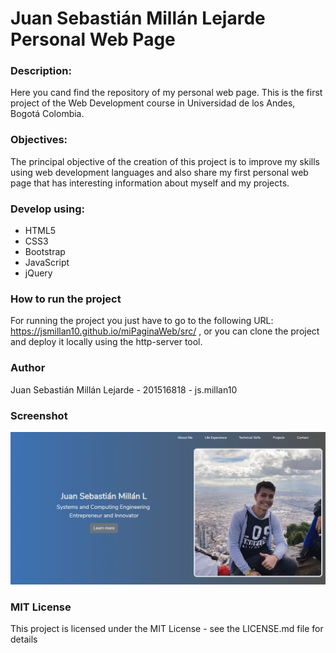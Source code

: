 # Juan Sebastián Millán Lejarde Personal Web Page

### Description:

Here you cand find the repository of my personal web page. This is the first project of the Web Development course in Universidad de los Andes, Bogotá Colombia. 

### Objectives:

The principal objective of the creation of this project is to improve my skills using web development languages and also share my first personal web page that has interesting information about myself and my projects.

### Develop using:

* HTML5
* CSS3
* Bootstrap
* JavaScript
* jQuery

### How to run the project

For running the project you just have to go to the following URL: https://jsmillan10.github.io/miPaginaWeb/src/ , or you can clone the project and deploy it locally using the http-server tool.

### Author

Juan Sebastián Millán Lejarde - 201516818 - js.millan10

### Screenshot
![Screenshot](img/screenshot.png)

### MIT License

This project is licensed under the MIT License - see the LICENSE.md file for details
